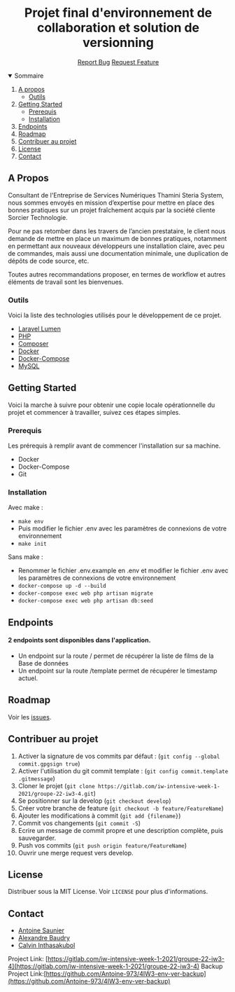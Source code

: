 <p align="center">
  <h1 align="center">Projet final d'environnement de collaboration et solution de versionning</h3>

  <p align="center">
    <a href="https://github.com/report">Report Bug</a>
    <a href="https://gitlab.com/iw-intensive-week-1-2021/groupe-22-iw3-4/-/issues">Request Feature</a>
  </p>
</p>



<!-- TABLE OF CONTENTS -->
<details open="open">
  <summary>Sommaire</summary>
  <ol>
    <li>
      <a href="#a-propos">A propos</a>
      <ul>
        <li><a href="#outils">Outils</a></li>
      </ul>
    </li>
    <li>
      <a href="#getting-started">Getting Started</a>
      <ul>
        <li><a href="#prerequis">Prerequis</a></li>
        <li><a href="#installation">Installation</a></li>
      </ul>
    </li>
    <li><a href="#endpoints">Endpoints</a></li>
    <li><a href="#roadmap">Roadmap</a></li>
    <li><a href="#contribuer-au-projet">Contribuer au projet</a></li>
    <li><a href="#license">License</a></li>
    <li><a href="#contact">Contact</a></li>
  </ol>
</details>



<!-- ABOUT THE PROJECT -->
## A Propos

<p>Consultant de l'Entreprise de Services Numériques Thamini Steria System, nous sommes envoyés en mission d’expertise pour mettre en place des bonnes pratiques sur un projet fraîchement
acquis par la société cliente Sorcier Technologie.</p>

<p>Pour ne pas retomber dans les travers de l’ancien prestataire, le client nous demande de mettre en place un maximum de bonnes pratiques, notamment en permettant aux nouveaux développeurs une installation claire, avec peu de commandes, mais aussi une documentation minimale, une duplication de dépôts de code source, etc.</p> 

<p>Toutes autres recommandations proposer, en termes de workflow et autres éléments de travail sont les bienvenues.</p>

### Outils

Voici la liste des technologies utilisés pour le développement de ce projet.
* [Laravel Lumen](https://lumen.laravel.com/docs/8.x)
* [PHP](https://www.php.net/manual/fr/)
* [Composer](https://getcomposer.org/doc/)
* [Docker](https://docs.docker.com/)
* [Docker-Compose](https://docs.docker.com/compose/)
* [MySQL](https://dev.mysql.com/doc/)

<!-- GETTING STARTED -->
## Getting Started

Voici la marche à suivre pour obtenir une copie locale opérationnelle du projet et commencer à travailler, suivez ces étapes simples.

### Prerequis

Les prérequis à remplir avant de commencer l'installation sur sa machine.

- Docker
- Docker-Compose
- Git

### Installation

Avec make :

- `make env`
- Puis modifier le fichier .env avec les paramètres de connexions de votre environnement
- `make init`

Sans make :

- Renommer le fichier .env.example en .env et modifier le fichier .env avec les paramètres de connexions de votre environnement
- `docker-compose up -d --build`
- `docker-compose exec web php artisan migrate`
- `docker-compose exec web php artisan db:seed`

<!-- USAGE EXAMPLES -->
## Endpoints

#### 2 endpoints sont disponibles dans l'application.

- Un endpoint sur la route / permet de récupérer la liste de films de la Base de données
- Un endpoint sur la route /template permet de récupérer le timestamp actuel.

<!-- ROADMAP -->
## Roadmap

Voir les [issues](https://gitlab.com/iw-intensive-week-1-2021/groupe-22-iw3-4/-/issues).



<!-- CONTRIBUTING -->
## Contribuer au projet

1. Activer la signature de vos commits par défaut : (`git config --global commit.gpgsign true`)
2. Activer l'utilisation du git commit template : (`git config commit.template .gitmessage`)
3. Cloner le projet (`git clone https://gitlab.com/iw-intensive-week-1-2021/groupe-22-iw3-4.git`)
4. Se positionner sur la develop (`git checkout develop`)
5. Créer votre branche de feature (`git checkout -b feature/FeatureName`)
6. Ajouter les modifications à commit (`git add {filename}`)
7. Commit vos changements (`git commit -S`)
8. Ecrire un message de commit propre et une description complète, puis sauvegarder.
9. Push vos commits (`git push origin feature/FeatureName`)
10. Ouvrir une merge request vers develop.



<!-- LICENSE -->
## License

Distribuer sous la MIT License. Voir `LICENSE` pour plus d'informations.



<!-- CONTACT -->
## Contact

* [Antoine Saunier](mailto:antoine.saunier.pro@gmail.com)
* [Alexandre Baudry](mailto:alexbaudry0@gmail.com)
* [Calvin Inthasakubol](mailto:cal.intha77@gmail.com)



Project Link: [https://gitlab.com/iw-intensive-week-1-2021/groupe-22-iw3-4](https://gitlab.com/iw-intensive-week-1-2021/groupe-22-iw3-4)
Backup Project Link:[https://github.com/Antoine-973/4IW3-env-ver-backup](https://github.com/Antoine-973/4IW3-env-ver-backup)
